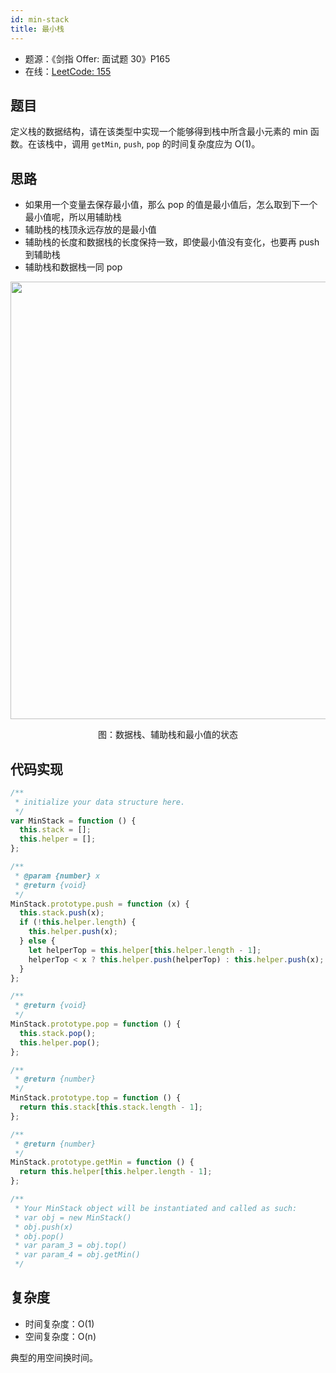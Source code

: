 ```yaml
---
id: min-stack
title: 最小栈
---
```


- 题源：《剑指 Offer: 面试题 30》P165
- 在线：[LeetCode: 155](https://leetcode-cn.com/problems/min-stack/)

## 题目

定义栈的数据结构，请在该类型中实现一个能够得到栈中所含最小元素的 min 函数。在该栈中，调用 `getMin`, `push`, `pop` 的时间复杂度应为 O(1)。

## 思路

- 如果用一个变量去保存最小值，那么 pop 的值是最小值后，怎么取到下一个最小值呢，所以用辅助栈
- 辅助栈的栈顶永远存放的是最小值
- 辅助栈的长度和数据栈的长度保持一致，即使最小值没有变化，也要再 push 到辅助栈
- 辅助栈和数据栈一同 pop

<div align="center">
    <img width="700" src="https://cosmos-x.oss-cn-hangzhou.aliyuncs.com/2PEAOk.png" />
    <p>图：数据栈、辅助栈和最小值的状态</p>
</div>

## 代码实现

```js
/**
 * initialize your data structure here.
 */
var MinStack = function () {
  this.stack = [];
  this.helper = [];
};

/**
 * @param {number} x
 * @return {void}
 */
MinStack.prototype.push = function (x) {
  this.stack.push(x);
  if (!this.helper.length) {
    this.helper.push(x);
  } else {
    let helperTop = this.helper[this.helper.length - 1];
    helperTop < x ? this.helper.push(helperTop) : this.helper.push(x);
  }
};

/**
 * @return {void}
 */
MinStack.prototype.pop = function () {
  this.stack.pop();
  this.helper.pop();
};

/**
 * @return {number}
 */
MinStack.prototype.top = function () {
  return this.stack[this.stack.length - 1];
};

/**
 * @return {number}
 */
MinStack.prototype.getMin = function () {
  return this.helper[this.helper.length - 1];
};

/**
 * Your MinStack object will be instantiated and called as such:
 * var obj = new MinStack()
 * obj.push(x)
 * obj.pop()
 * var param_3 = obj.top()
 * var param_4 = obj.getMin()
 */
```

## 复杂度

- 时间复杂度：O(1)
- 空间复杂度：O(n)

典型的用空间换时间。
